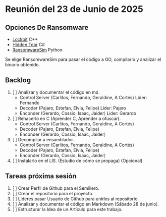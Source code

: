# Reunión del 23 de Junio de 2025

## Opciones De Ransomware
- [Lockbit](https://github.com/Zzutiky666/LockBit) C++
- [Hidden Tear](https://github.com/PaulDotSH/hidden-tear-recoded) C#
- [RansomwareSim](https://github.com/HalilDeniz/RansomwareSim/tree/main) Python

Se elige RansomwareSim para pasar el código a GO, compilarlo y analizar el binario obtenido.

## Backlog
1. [ ] Analizar y documentar el código en md.
	- Control Server (Carlitos, Fernando, Geraldine, A Cortés) Lider: Fernando
	- Decoder (Pajaro, Estefan, Elvia, Felipe) Lider: Pajaro
	- Enconder (Gerardo, Cossio, Isaac, Jaider) Lider: Gerardo
2. [ ] Rehacerlo en C (Aprender C, Aprender a ofuscar).
	- Control Server (Carlitos, Fernando, Geraldine, A Cortés)
	- Decoder (Pajaro, Estefan, Elvia, Felipe)
	- Enconder (Gerardo, Cossio, Isaac, Jaider)
3. [ ] Decompilar a ensamblador.
	- Control Server (Carlitos, Fernando, Geraldine, A Cortés)
	- Decoder (Pajaro, Estefan, Elvia, Felipe)
	- Enconder (Gerardo, Cossio, Isaac, Jaider)
4. [ ] Instalarlo en el LIS. (Estudio de cómo se propaga) (Opcional)


## Tareas próxima sesión
1. [ ] Crear Perfil de Github para el Semillero.
2. [ ] Crear el repositorio para el proyecto.
3. [ ] Lideres pasar Usuario de Github para unirlos al repositorio.
4. [ ] Analizar y documentar el código en Markdown (Sábado 28 de junio).
5. [ ] Estructurar la Idea de un Artículo para este trabajo.